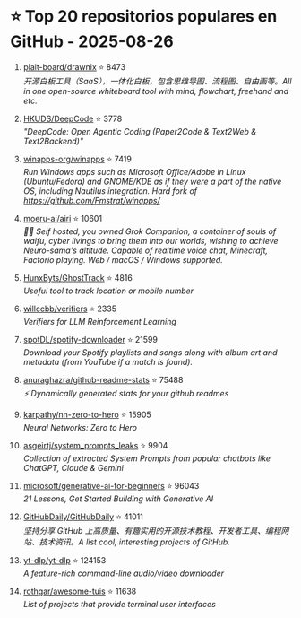 # ⭐ Top 20 repositorios populares en GitHub - 2025-08-26

1. [plait-board/drawnix](https://github.com/plait-board/drawnix) ⭐ 8473  
   _开源白板工具（SaaS），一体化白板，包含思维导图、流程图、自由画等。All in one open-source whiteboard tool with mind, flowchart, freehand and etc._

2. [HKUDS/DeepCode](https://github.com/HKUDS/DeepCode) ⭐ 3778  
   _"DeepCode: Open Agentic Coding (Paper2Code & Text2Web & Text2Backend)"_

3. [winapps-org/winapps](https://github.com/winapps-org/winapps) ⭐ 7419  
   _Run Windows apps such as Microsoft Office/Adobe in Linux (Ubuntu/Fedora) and GNOME/KDE as if they were a part of the native OS, including Nautilus integration. Hard fork of https://github.com/Fmstrat/winapps/_

4. [moeru-ai/airi](https://github.com/moeru-ai/airi) ⭐ 10601  
   _💖🧸 Self hosted, you owned Grok Companion, a container of souls of waifu, cyber livings to bring them into our worlds, wishing to achieve Neuro-sama's altitude. Capable of realtime voice chat, Minecraft, Factorio playing. Web / macOS / Windows supported._

5. [HunxByts/GhostTrack](https://github.com/HunxByts/GhostTrack) ⭐ 4816  
   _Useful tool to track location or mobile number_

6. [willccbb/verifiers](https://github.com/willccbb/verifiers) ⭐ 2335  
   _Verifiers for LLM Reinforcement Learning_

7. [spotDL/spotify-downloader](https://github.com/spotDL/spotify-downloader) ⭐ 21599  
   _Download your Spotify playlists and songs along with album art and metadata (from YouTube if a match is found)._

8. [anuraghazra/github-readme-stats](https://github.com/anuraghazra/github-readme-stats) ⭐ 75488  
   _⚡ Dynamically generated stats for your github readmes_

9. [karpathy/nn-zero-to-hero](https://github.com/karpathy/nn-zero-to-hero) ⭐ 15905  
   _Neural Networks: Zero to Hero_

10. [asgeirtj/system_prompts_leaks](https://github.com/asgeirtj/system_prompts_leaks) ⭐ 9904  
   _Collection of extracted System Prompts from popular chatbots like ChatGPT, Claude & Gemini_

11. [microsoft/generative-ai-for-beginners](https://github.com/microsoft/generative-ai-for-beginners) ⭐ 96043  
   _21 Lessons, Get Started Building with Generative AI_

12. [GitHubDaily/GitHubDaily](https://github.com/GitHubDaily/GitHubDaily) ⭐ 41011  
   _坚持分享 GitHub 上高质量、有趣实用的开源技术教程、开发者工具、编程网站、技术资讯。A list cool, interesting projects of GitHub._

13. [yt-dlp/yt-dlp](https://github.com/yt-dlp/yt-dlp) ⭐ 124153  
   _A feature-rich command-line audio/video downloader_

14. [rothgar/awesome-tuis](https://github.com/rothgar/awesome-tuis) ⭐ 11638  
   _List of projects that provide terminal user interfaces_


<!-- Última actualización: 2025-08-26T08:06:04.200407 UTC -->